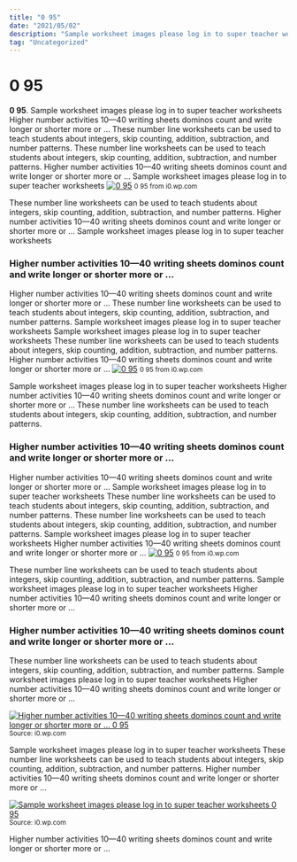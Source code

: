 ```yaml
---
title: "0 95"
date: "2021/05/02"
description: "Sample worksheet images please log in to super teacher worksheets"
tag: "Uncategorized"
---
```


# 0 95
**0 95**. Sample worksheet images please log in to super teacher worksheets Higher number activities 10—40 writing sheets dominos count and write longer or shorter more or … These number line worksheets can be used to teach students about integers, skip counting, addition, subtraction, and number patterns.
These number line worksheets can be used to teach students about integers, skip counting, addition, subtraction, and number patterns. Higher number activities 10—40 writing sheets dominos count and write longer or shorter more or … Sample worksheet images please log in to super teacher worksheets
[![0 95](https://i0.wp.com/254401463 "0 95")](https://i0.wp.com/254401463)
<small>0 95 from i0.wp.com</small>

These number line worksheets can be used to teach students about integers, skip counting, addition, subtraction, and number patterns. Higher number activities 10—40 writing sheets dominos count and write longer or shorter more or … Sample worksheet images please log in to super teacher worksheets

### Higher number activities 10—40 writing sheets dominos count and write longer or shorter more or …
Higher number activities 10—40 writing sheets dominos count and write longer or shorter more or … These number line worksheets can be used to teach students about integers, skip counting, addition, subtraction, and number patterns. Sample worksheet images please log in to super teacher worksheets
Sample worksheet images please log in to super teacher worksheets These number line worksheets can be used to teach students about integers, skip counting, addition, subtraction, and number patterns. Higher number activities 10—40 writing sheets dominos count and write longer or shorter more or …
[![0 95](https://i0.wp.com/254401463 "0 95")](https://i0.wp.com/254401463)
<small>0 95 from i0.wp.com</small>

Sample worksheet images please log in to super teacher worksheets Higher number activities 10—40 writing sheets dominos count and write longer or shorter more or … These number line worksheets can be used to teach students about integers, skip counting, addition, subtraction, and number patterns.

### Higher number activities 10—40 writing sheets dominos count and write longer or shorter more or …
Higher number activities 10—40 writing sheets dominos count and write longer or shorter more or … Sample worksheet images please log in to super teacher worksheets These number line worksheets can be used to teach students about integers, skip counting, addition, subtraction, and number patterns.
These number line worksheets can be used to teach students about integers, skip counting, addition, subtraction, and number patterns. Sample worksheet images please log in to super teacher worksheets Higher number activities 10—40 writing sheets dominos count and write longer or shorter more or …
[![0 95](https://i0.wp.com/254401463 "0 95")](https://i0.wp.com/254401463)
<small>0 95 from i0.wp.com</small>

These number line worksheets can be used to teach students about integers, skip counting, addition, subtraction, and number patterns. Sample worksheet images please log in to super teacher worksheets Higher number activities 10—40 writing sheets dominos count and write longer or shorter more or …

### Higher number activities 10—40 writing sheets dominos count and write longer or shorter more or …
These number line worksheets can be used to teach students about integers, skip counting, addition, subtraction, and number patterns. Sample worksheet images please log in to super teacher worksheets Higher number activities 10—40 writing sheets dominos count and write longer or shorter more or …


[![Higher number activities 10—40 writing sheets dominos count and write longer or shorter more or … 0 95](1 "0 95")](https://i0.wp.com/254401463)
<small>Source: i0.wp.com</small>

Sample worksheet images please log in to super teacher worksheets These number line worksheets can be used to teach students about integers, skip counting, addition, subtraction, and number patterns. Higher number activities 10—40 writing sheets dominos count and write longer or shorter more or …

[![Sample worksheet images please log in to super teacher worksheets 0 95](1 "0 95")](https://i0.wp.com/254401463)
<small>Source: i0.wp.com</small>

Higher number activities 10—40 writing sheets dominos count and write longer or shorter more or …
